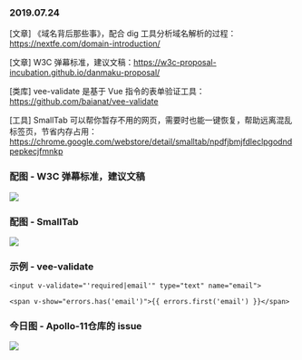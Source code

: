 ### 2019.07.24

[文章] 《域名背后那些事》，配合 dig 工具分析域名解析的过程：<https://nextfe.com/domain-introduction/>

[文章] W3C 弹幕标准，建议文稿：<https://w3c-proposal-incubation.github.io/danmaku-proposal/>

[类库] vee-validate 是基于 Vue 指令的表单验证工具：<https://github.com/baianat/vee-validate>

[工具] SmallTab 可以帮你暂存不用的网页，需要时也能一键恢复，帮助远离混乱标签页，节省内存占用：<https://chrome.google.com/webstore/detail/smalltab/npdfjbmjfdleclpgodndpepkecjfmnkp>

### 配图 - W3C 弹幕标准，建议文稿
![](https://w3c-proposal-incubation.github.io/danmaku-proposal/images/danmaku.png)

### 配图 - SmallTab
![](http://qn.40zhe.com/unnamed.jpg)

### 示例 - vee-validate 
```vue
<input v-validate="'required|email'" type="text" name="email">

<span v-show="errors.has('email')">{{ errors.first('email') }}</span>
```

### 今日图 - Apollo-11仓库的 issue
![](http://qn.40zhe.com/16c0cf181ff19ac0)
